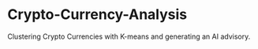 # Crypto-Currency-Analysis
Clustering Crypto Currencies with K-means and generating an AI advisory.
